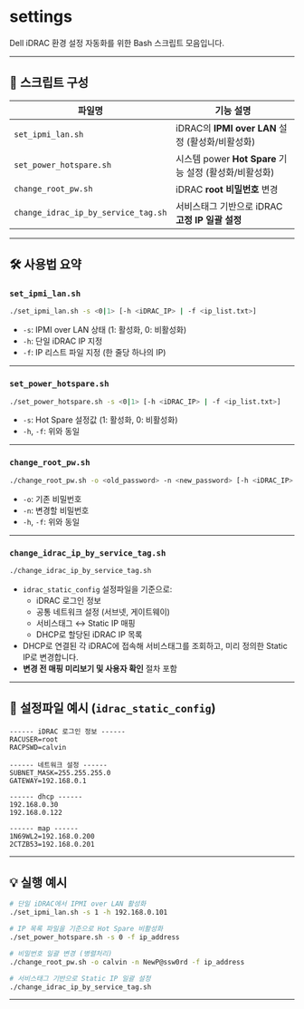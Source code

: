 # settings

Dell iDRAC 환경 설정 자동화를 위한 Bash 스크립트 모음입니다.  

---

## 📁 스크립트 구성

| 파일명 | 기능 설명 |
|--------|-----------|
| `set_ipmi_lan.sh` | iDRAC의 **IPMI over LAN** 설정 (활성화/비활성화) |
| `set_power_hotspare.sh` | 시스템 power **Hot Spare** 기능 설정 (활성화/비활성화) |
| `change_root_pw.sh` | iDRAC **root 비밀번호** 변경 |
| `change_idrac_ip_by_service_tag.sh` | 서비스태그 기반으로 iDRAC **고정 IP 일괄 설정** |

---

## 🛠 사용법 요약

### `set_ipmi_lan.sh`

```bash
./set_ipmi_lan.sh -s <0|1> [-h <iDRAC_IP> | -f <ip_list.txt>]
```

- `-s`: IPMI over LAN 상태 (1: 활성화, 0: 비활성화)
- `-h`: 단일 iDRAC IP 지정
- `-f`: IP 리스트 파일 지정 (한 줄당 하나의 IP)

---

### `set_power_hotspare.sh`

```bash
./set_power_hotspare.sh -s <0|1> [-h <iDRAC_IP> | -f <ip_list.txt>]
```

- `-s`: Hot Spare 설정값 (1: 활성화, 0: 비활성화)
- `-h`, `-f`: 위와 동일

---

### `change_root_pw.sh`

```bash
./change_root_pw.sh -o <old_password> -n <new_password> [-h <iDRAC_IP> | -f <ip_list.txt>]
```

- `-o`: 기존 비밀번호
- `-n`: 변경할 비밀번호
- `-h`, `-f`: 위와 동일

---

### `change_idrac_ip_by_service_tag.sh`

```bash
./change_idrac_ip_by_service_tag.sh
```

- `idrac_static_config` 설정파일을 기준으로:
  - iDRAC 로그인 정보
  - 공통 네트워크 설정 (서브넷, 게이트웨이)
  - 서비스태그 ↔ Static IP 매핑
  - DHCP로 할당된 iDRAC IP 목록
- DHCP로 연결된 각 iDRAC에 접속해 서비스태그를 조회하고, 미리 정의한 Static IP로 변경합니다.
- **변경 전 매핑 미리보기 및 사용자 확인** 절차 포함

---

## 📝 설정파일 예시 (`idrac_static_config`)

```
------ iDRAC 로그인 정보 ------
RACUSER=root
RACPSWD=calvin

------ 네트워크 설정 ------
SUBNET_MASK=255.255.255.0
GATEWAY=192.168.0.1

------ dhcp ------
192.168.0.30
192.168.0.122

------ map ------
1N69WL2=192.168.0.200
2CTZB53=192.168.0.201
```

---


## 💡 실행 예시

```bash
# 단일 iDRAC에서 IPMI over LAN 활성화
./set_ipmi_lan.sh -s 1 -h 192.168.0.101

# IP 목록 파일을 기준으로 Hot Spare 비활성화
./set_power_hotspare.sh -s 0 -f ip_address

# 비밀번호 일괄 변경 (병렬처리)
./change_root_pw.sh -o calvin -n NewP@ssw0rd -f ip_address

# 서비스태그 기반으로 Static IP 일괄 설정
./change_idrac_ip_by_service_tag.sh
```

---



